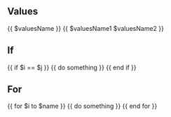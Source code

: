 ## Values

{{ $valuesName }}
{{ $valuesName1 $valuesName2 }}

## If

{{ if $i == $j }}
{{ do something }}
{{ end if }}

## For

{{ for $i to $name }}
{{ do something }}
{{ end for }}

